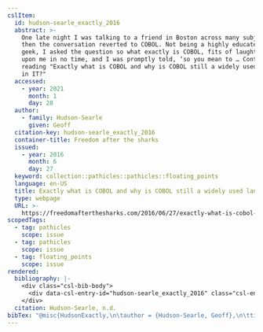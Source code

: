 ```yaml
---
cslItem:
  id: hudson-searle_exactly_2016
  abstract: >-
    One late night I was talking to a friend in Boston across many subjects and
    then the conversation reverted to COBOL. Not being a highly educated IT
    geek, I asked the question so what exactly is COBOL, fits of laughter was
    upon me in no time, and I was promptly told, ‘so you mean to … Continue
    reading "Exactly what is COBOL and why is COBOL still a widely used language
    in IT?"
  accessed:
    - year: 2021
      month: 1
      day: 28
  author:
    - family: Hudson-Searle
      given: Geoff
  citation-key: hudson-searle_exactly_2016
  container-title: Freedom after the sharks
  issued:
    - year: 2016
      month: 6
      day: 27
  keyword: collection::pathicles::pathicles::floating_points
  language: en-US
  title: Exactly what is COBOL and why is COBOL still a widely used language in IT?
  type: webpage
  URL: >-
    https://freedomafterthesharks.com/2016/06/27/exactly-what-is-cobol-and-why-is-cobol-still-a-widely-used-language-in-it/
scopedTags:
  - tag: pathicles
    scope: issue
  - tag: pathicles
    scope: issue
  - tag: floating_points
    scope: issue
rendered:
  bibliography: |-
    <div class="csl-bib-body">
      <div data-csl-entry-id="hudson-searle_exactly_2016" class="csl-entry">Hudson-Searle, G. n.d.. <i>Exactly what is COBOL and why is COBOL still a widely used language in IT?</i> Freedom after the Sharks. https://freedomafterthesharks.com/2016/06/27/exactly-what-is-cobol-and-why-is-cobol-still-a-widely-used-language-in-it/</div>
    </div>
  citation: Hudson-Searle, n.d.
bibTex: "@misc{HudsonExactly,\n\tauthor = {Hudson-Searle, Geoff},\n\ttitle = {Exactly what is {COBOL} and why is {COBOL} still a widely used language in {IT}?},\n\thowpublished = {https://freedomafterthesharks.com/2016/06/27/exactly-what-is-cobol-and-why-is-cobol-still-a-widely-used-language-in-it/},\n}\n\n"
---
```

